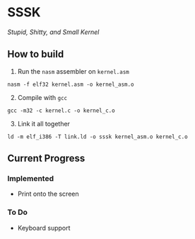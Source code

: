 # SSSK
*Stupid, Shitty, and Small Kernel*

## How to build

1. Run the `nasm` assembler on `kernel.asm`

```
nasm -f elf32 kernel.asm -o kernel_asm.o
```

2. Compile with `gcc`

```
gcc -m32 -c kernel.c -o kernel_c.o
```

3. Link it all together

```
ld -m elf_i386 -T link.ld -o sssk kernel_asm.o kernel_c.o
```

## Current Progress

### Implemented

* Print onto the screen

### To Do

* Keyboard support
